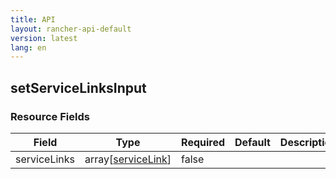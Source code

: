 ```yaml
---
title: API
layout: rancher-api-default
version: latest
lang: en
---
```


## setServiceLinksInput





### Resource Fields

Field | Type | Required | Default | Description
---|---|---|---|---
serviceLinks | array[[serviceLink]({{site.baseurl}}/rancher/{{page.version}}/{{page.lang}}/api/api-resources/serviceLink/)] | false |  | 

